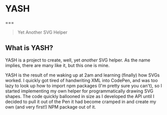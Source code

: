 # YASH
===

> Yet Another SVG Helper

## What is YASH?

YASH is a project to create, well, yet _another_ SVG helper. As the name implies,
there are many like it, but this one is mine.

YASH is the result of me waking up at 2am and learning (finally) how SVGs
worked. I quickly got tired of handwriting XML into CodePen, and was too lazy to
look up how to import npm packages (I'm pretty sure you can't), so I started
implementing my own helper for programmatically drawing SVG shapes. The code
quickly ballooned in size as I developed the API until I decided to pull it out
of the Pen it had become cramped in and create my own (and very first!) NPM
package out of it.